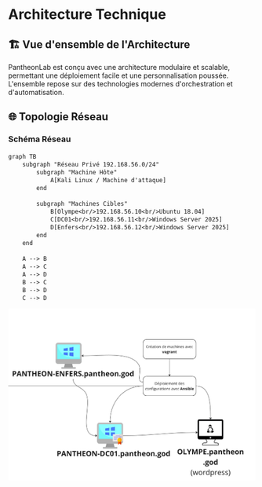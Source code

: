 # Architecture Technique

## 🏗️ Vue d'ensemble de l'Architecture

PantheonLab est conçu avec une architecture modulaire et scalable, permettant une déploiement facile et une personnalisation poussée. L'ensemble repose sur des technologies modernes d'orchestration et d'automatisation.

## 🌐 Topologie Réseau

### Schéma Réseau

```mermaid
graph TB
    subgraph "Réseau Privé 192.168.56.0/24"
        subgraph "Machine Hôte"
            A[Kali Linux / Machine d'attaque]
        end
        
        subgraph "Machines Cibles"
            B[Olympe<br/>192.168.56.10<br/>Ubuntu 18.04]
            C[DC01<br/>192.168.56.11<br/>Windows Server 2025]
            D[Enfers<br/>192.168.56.12<br/>Windows Server 2025]
        end
    end
    
    A --> B
    A --> C
    A --> D
    B --> C
    B --> D
    C --> D
```
![Architecture PantheonLab](../assets/images/architecture_final_mvp.png)


